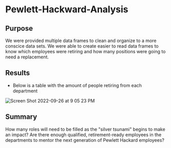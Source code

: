 # Pewlett-Hackward-Analysis

## Purpose
We were provided multiple data frames to clean and organize to a more conscice data sets. We were able to create easier to read data frames to know which employees were retiring and how many positions were going to need a replacement.

## Results
- Below is a table with the amount of people retiring from each department

![Screen Shot 2022-09-26 at 9 05 23 PM](https://user-images.githubusercontent.com/109987269/192414788-c31018a5-5f31-4d03-a2e8-032ac515d517.png)


## Summary

How many roles will need to be filled as the "silver tsunami" begins to make an impact?
Are there enough qualified, retirement-ready employees in the departments to mentor the next generation of Pewlett Hackard employees?
